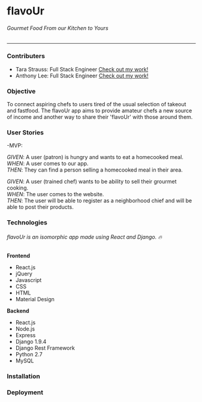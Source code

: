 # flavoUr 
###### *Gourmet Food From our Kitchen to Yours*
---------

### Contributers 

- Tara Strauss: Full Stack Engineer [Check out my work!](http://tarabytesofcode.com)
- Anthony Lee: Full Stack Engineer [Check out my work!](http://anthonylee.xyz)

### Objective
To connect aspiring chefs to users tired of the usual selection of takeout and fastfood. The flavoUr app aims to provide amateur chefs a new source of income and another way to share their 'flavoUr' with those around them.

### User Stories

-MVP:

*GIVEN*: A user (patron) is hungry and wants to eat a homecooked meal.  
*WHEN*: A user comes to our app.  
*THEN*: They can find a person selling a homecooked meal in their area.  


*GIVEN*: A user (trained chef) wants to be ability to sell their grourmet cooking.  
*WHEN*: The user comes to the website.  
*THEN*: The user will be able to register as a neighborhood chief and will be able to post their products.  

### Technologies

###### *flavoUr is an isomorphic app made using React and Django.* :fire:

**Frontend**
- React.js
- jQuery
- Javascript
- CSS
- HTML
- Material Design

**Backend**
- React.js
- Node.js
- Express
- Django 1.9.4
- Django Rest Framework
- Python 2.7
- MySQL

### Installation


### Deployment

